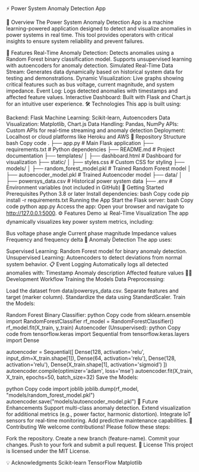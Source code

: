 ⚡ Power System Anomaly Detection App




🌟 Overview
The Power System Anomaly Detection App is a machine learning-powered application designed to detect and visualize anomalies in power systems in real time. This tool provides operators with critical insights to ensure system reliability and prevent failures.

🚀 Features
Real-Time Anomaly Detection:
Detects anomalies using a Random Forest binary classification model.
Supports unsupervised learning with autoencoders for anomaly detection.
Simulated Real-Time Data Stream:
Generates data dynamically based on historical system data for testing and demonstrations.
Dynamic Visualization:
Live graphs showing critical features such as bus voltage, current magnitude, and system impedance.
Event Log:
Logs detected anomalies with timestamps and affected feature values.
Interactive Dashboard:
Built with Flask and Chart.js for an intuitive user experience.
🛠️ Technologies
This app is built using:

Backend: Flask
Machine Learning: Scikit-learn, Autoencoders
Data Visualization: Matplotlib, Chart.js
Data Handling: Pandas, NumPy
APIs:
Custom APIs for real-time streaming and anomaly detection
Deployment: Localhost or cloud platforms like Heroku and AWS
📂 Repository Structure
bash
Copy code
.
├── app.py                    # Main Flask application
├── requirements.txt          # Python dependencies
├── README.md                 # Project documentation
├── templates/
│   ├── dashboard.html        # Dashboard for visualization
├── static/
│   ├── styles.css            # Custom CSS for styling
├── models/
│   ├── random_forest_model.pkl # Trained Random Forest model
│   ├── autoencoder_model.pkl  # Trained Autoencoder model
├── data/
│   ├── powersys_data.csv      # Historical power system data
├── .env                      # Environment variables (not included in GitHub)
🚀 Getting Started
Prerequisites
Python 3.8 or later
Install dependencies:
bash
Copy code
pip install -r requirements.txt
Running the App
Start the Flask server:
bash
Copy code
python app.py
Access the app: Open your browser and navigate to http://127.0.0.1:5000.
⚙️ Features Demo
📊 Real-Time Visualization
The app dynamically visualizes key power system metrics, including:

Bus voltage phase angle
Current phase magnitude
Impedance values
Frequency and frequency delta
🔔 Anomaly Detection
The app uses:

Supervised Learning: Random Forest model for binary anomaly detection.
Unsupervised Learning: Autoencoders to detect deviations from normal system behavior.
📋 Event Logging
Automatically logs all detected anomalies with:
Timestamp
Anomaly description
Affected feature values
🧑‍💻 Development Workflow
Training the Models
Data Preprocessing:

Load the dataset from data/powersys_data.csv.
Separate features and target (marker column).
Standardize the data using StandardScaler.
Train the Models:

Random Forest Binary Classifier:
python
Copy code
from sklearn.ensemble import RandomForestClassifier
rf_model = RandomForestClassifier()
rf_model.fit(X_train, y_train)
Autoencoder (Unsupervised):
python
Copy code
from tensorflow.keras import Sequential
from tensorflow.keras.layers import Dense

autoencoder = Sequential([
    Dense(128, activation='relu', input_dim=X_train.shape[1]),
    Dense(64, activation='relu'),
    Dense(128, activation='relu'),
    Dense(X_train.shape[1], activation='sigmoid')
])
autoencoder.compile(optimizer='adam', loss='mse')
autoencoder.fit(X_train, X_train, epochs=50, batch_size=32)
Save the Models:

python
Copy code
import joblib
joblib.dump(rf_model, "models/random_forest_model.pkl")
autoencoder.save("models/autoencoder_model.pkl")
🌟 Future Enhancements
Support multi-class anomaly detection.
Extend visualization for additional metrics (e.g., power factor, harmonic distortion).
Integrate IoT sensors for real-time monitoring.
Add predictive maintenance capabilities.
🤝 Contributing
We welcome contributions! Please follow these steps:

Fork the repository.
Create a new branch (feature-name).
Commit your changes.
Push to your fork and submit a pull request.
📄 License
This project is licensed under the MIT License.

💡 Acknowledgments
Scikit-learn
TensorFlow
Matplotlib
